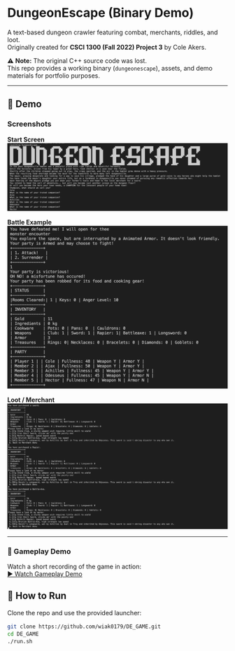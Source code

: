 # DungeonEscape (Binary Demo)

A text-based dungeon crawler featuring combat, merchants, riddles, and loot.  
Originally created for **CSCI 1300 (Fall 2022) Project 3** by Cole Akers.

⚠️ **Note:** The original C++ source code was lost.  
This repo provides a working binary (`dungeonescape`), assets, and demo materials for portfolio purposes.

---
## 📸 Demo

### Screenshots

**Start Screen**  
![Start Screen](docs/screenshots/Start_screen.png)

**Battle Example**  
![Battle](docs/screenshots/Battle.png)

**Loot / Merchant**  
![Merchant](docs/screenshots/Merchant.png)

---

### 🎥 Gameplay Demo

Watch a short recording of the game in action:  
[▶️ Watch Gameplay Demo](https://youtu.be/Wcc1idMOPzo)

## 🚀 How to Run

Clone the repo and use the provided launcher:

```bash
git clone https://github.com/wiak0179/DE_GAME.git
cd DE_GAME
./run.sh   

